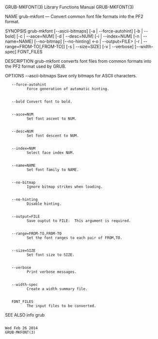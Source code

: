 GRUB-MKFONT(3)                                                                             Library Functions Manual                                                                            GRUB-MKFONT(3)



NAME
       grub-mkfont — Convert common font file formats into the PF2 format.


SYNOPSIS
       grub-mkfont [--ascii-bitmaps] [-a | --force-autohint]
                    [-b | --bold] [-c | --asce=NUM] [-d | --desc=NUM]
                    [-i | --index=NUM] [-n | --name=NAME] [--no-bitmap]
                    [--no-hinting] <-o | --output=FILE>
                    [-r | --range=FROM-TO[,FROM-TO]] [-s | --size=SIZE]
                    [-v | --verbose] [--width-spec] FONT_FILES


DESCRIPTION
       grub-mkfont converts font files from common formats into the PF2 format used by GRUB.


OPTIONS
       --ascii-bitmaps
              Save only bitmaps for ASCII characters.


       --force-autohint
              Force generation of automatic hinting.


       --bold Convert font to bold.


       --asce=NUM
              Set font ascent to NUM.


       --desc=NUM
              Set font descent to NUM.


       --index=NUM
              Select face index NUM.


       --name=NAME
              Set font family to NAME.


       --no-bitmap
              Ignore bitmap strikes when loading.


       --no-hinting
              Disable hinting.


       --output=FILE
              Save ouptut to FILE.  This argument is required.


       --range=FROM-TO,FROM-TO
              Set the font ranges to each pair of FROM,TO.


       --size=SIZE
              Set font size to SIZE.


       --verbose
              Print verbose messages.


       --width-spec
              Create a width summary file.


       FONT_FILES
              The input files to be converted.


SEE ALSO
       info grub



                                                                                               Wed Feb 26 2014                                                                                 GRUB-MKFONT(3)

